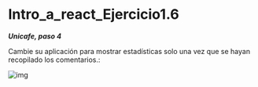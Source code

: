 # Intro_a_react_Ejercicio1.6

***Unicafe, paso 4***

Cambie su aplicación para mostrar estadísticas solo una vez que se hayan recopilado los comentarios.:

![img](https://fullstackopen.com/static/b453d7533ae85dcaf3eccf342a353c58/5a190/15e.png)

